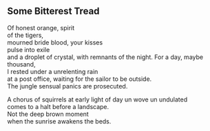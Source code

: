 Some Bitterest Tread
--------------------
Of honest orange, spirit  
of the tigers,  
mourned bride blood, your kisses  
pulse into exile  
and a droplet of crystal, with remnants of the night. For a day, maybe thousand,  
I rested under a unrelenting rain  
at a post office, waiting for the sailor to be outside.  
The jungle sensual panics are prosecuted.  
  
A chorus of squirrels at early light of day un wove un undulated  
comes to a halt before a landscape.  
Not the deep brown moment  
when the sunrise awakens the beds.  
